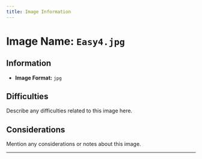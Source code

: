 ```yaml
---
title: Image Information
---
```


# Image Name: `Easy4.jpg`

## Information

- **Image Format:** `jpg`

## Difficulties

Describe any difficulties related to this image here.

## Considerations

Mention any considerations or notes about this image.

---
